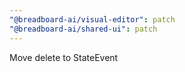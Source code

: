```yaml
---
"@breadboard-ai/visual-editor": patch
"@breadboard-ai/shared-ui": patch
---
```


Move delete to StateEvent
